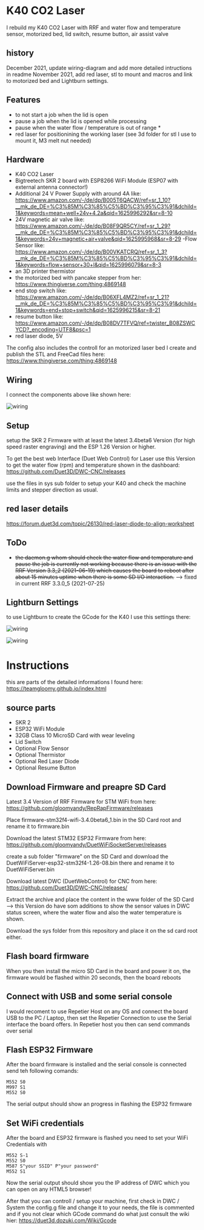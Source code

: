 # K40 CO2 Laser

I rebuild my K40 CO2 Laser with RRF and water flow and temperature sensor, motorized bed, lid switch, resume button, air assist valve

## history
 December 2021, update wiring-diagram and add more detailed intructions in readme
 November 2021, add red laser, stl to mount and macros and link to motorized bed and Lightburn settings.

## Features
 - to not start a job when the lid is open
 - pause a job when the lid is opened while processing
 - pause when the water flow / temperature is out of range *
 - red laser for positionining the working laser (see 3d folder for stl I use to mount it, M3 melt nut needed)

## Hardware
 - K40 CO2 Laser
 - Bigtreetech SKR 2 board with ESP8266 WiFi Module (ESP07 with external antenna connector!)
 - Additional 24 V Power Supply with around 4A like: https://www.amazon.com/-/de/dp/B005T6QACW/ref=sr_1_10?__mk_de_DE=%C3%85M%C3%85%C5%BD%C3%95%C3%91&dchild=1&keywords=mean+well+24v+4.2a&qid=1625996292&sr=8-10
 - 24V magnetic air valve like: https://www.amazon.com/-/de/dp/B08F9QR5CY/ref=sr_1_29?__mk_de_DE=%C3%85M%C3%85%C5%BD%C3%95%C3%91&dchild=1&keywords=24v+magnetic+air+valve&qid=1625995968&sr=8-29
  -Flow Sensor like: https://www.amazon.com/-/de/dp/B00VKATCRQ/ref=sr_1_3?__mk_de_DE=%C3%85M%C3%85%C5%BD%C3%95%C3%91&dchild=1&keywords=flow+sensor+30+l&qid=1625996079&sr=8-3
  - an 3D printer thermistor
  - the motorized bed with pancake stepper from her: https://www.thingiverse.com/thing:4869148
  - end stop switch like: https://www.amazon.com/-/de/dp/B06XFL4MZ2/ref=sr_1_21?__mk_de_DE=%C3%85M%C3%85%C5%BD%C3%95%C3%91&dchild=1&keywords=end+stop+switch&qid=1625996215&sr=8-21
  - resume button like: https://www.amazon.com/-/de/dp/B08DV7TFVQ/ref=twister_B08ZSWCYCD?_encoding=UTF8&psc=1
  - red laser diode, 5V

The config also includes the controll for an motorized laser bed I create and publish the STL and FreeCad files here:
https://www.thingiverse.com/thing:4869148

## Wiring

I connect the components above like shown here:

![wiring](img/wiring-diagram.png)

## Setup

setup the SKR 2 Firmware with at least the latest 3.4beta6 Version (for high speed raster engraving) and the ESP 1.26 Version or higher.

To get the best web Interface (Duet Web Control) for Laser use this Version to get the water flow (rpm) and temperature shown in the dashboard:
https://github.com/Duet3D/DWC-CNC/releases

use the files in sys sub folder to setup your K40 and check the machine limits and stepper direction as usual.

## red laser details
https://forum.duet3d.com/topic/26130/red-laser-diode-to-align-worksheet

## ToDo

* ~~the daemon.g whom should check the water flow and temperature and pause the job is currently not working because there is an issue with the RRF Version 3.3_2 (2021-06-19) which causes the board to reboot after about 15 minutes uptime when there is some SD I/O interaction.~~ --> fixed in current RRF 3.3.0_5 (2021-07-25) 

## Lightburn Settings

to use Lightburn to create the GCode for the K40 I use this settings there:

![wiring](img/K40_Lightburn_settings_1.png)

![wiring](img/K40_Lightburn_settings_2.png)

# Instructions

this are parts of the detailed informations I found here:
https://teamgloomy.github.io/index.html

## source parts
 - SKR 2 
 - ESP32 WiFi Module
 - 32GB Class 10 MicroSD Card with wear leveling
 - Lid Switch
 - Optional Flow Sensor
 - Optional Thermistor
 - Optional Red Laser Diode
 - Optional Resume Button

## Download Firmware and preapre SD Card

Latest 3.4 Version of RRF Firmware for STM WiFi from here:
https://github.com/gloomyandy/RepRapFirmware/releases

Place firmware-stm32f4-wifi-3.4.0beta6_1.bin in the SD Card root and rename it to firmware.bin

Download the latest STM32 ESP32 Firmware from here:
https://github.com/gloomyandy/DuetWiFiSocketServer/releases

create a sub folder "firmware" on the SD Card and download the DuetWiFiServer-esp32-stm32f4-1.26-08.bin there and rename it to DuetWiFiServer.bin

Download latest DWC (DuetWebControl) for CNC from here:
https://github.com/Duet3D/DWC-CNC/releases/

Extract the archive and place the content in the www folder of the SD Card --> this Version do have som additions to show the sensor values in DWC status screen, where the water flow and also the water temperature is shown.

Download the sys folder from this repository and place it on the sd card root either.

## Flash board firmware
When you then install the micro SD Card in the board and power it on, the firmware would be flashed within 20 seconds, then the board reboots

## Connect with USB and some serial console
I would recoment to use Repetier Host on any OS and connect the board USB to the PC / Laptop, then set the Repetier Connection to use the Serial interface the board offers. In Repetier host you then can send commands over serial

## Flash ESP32 Firmware
After the board firmware is installed and the serial console is connected send teh following comands:
```
M552 S0
M997 S1
M552 S0
```
The serial output should show an progress in flashing the ESP32 firmware

## Set WiFi credentials
After the board and ESP32 firmware is flashed you need to set your WiFi Credentials with
```
M552 S-1
M552 S0
M587 S"your SSID" P"your password"
M552 S1
```

Now the serial output should show you the IP address of DWC which you can open on any HTML5 browser!

After that you can controll / setup your machine, first check in DWC / System the config.g file and change it to your needs, the file is commented and if you not clear which GCode command do what just consult the wiki  hier:
https://duet3d.dozuki.com/Wiki/Gcode
